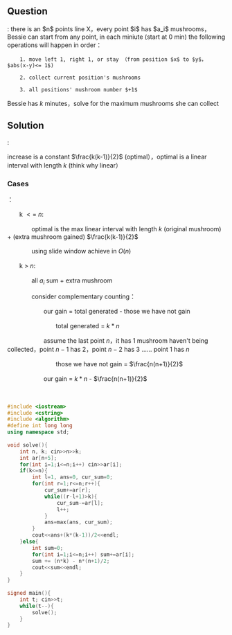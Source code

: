 <h2> Question </h2>: 
there is an $n$ points line X，every point $i$ has $a_i$ mushrooms，Bessie can start from any point, in each miniute (start at 0 min) the following operations will happen in order：

        1. move left 1, right 1, or stay （from position $x$ to $y$，$abs(x-y)<= 1$)

        2. collect current position's mushrooms

        3. all positions' mushroom number $+1$

Bessie has $k$ minutes，solve for the maximum mushrooms she can collect

 
<h2> Solution </h2>: 

increase is a constant $\frac{k(k-1)}{2}$ (optimal），optimal is a linear interval with length $k$ (think why linear）

<h3>Cases</h3>：

　　k $<=$ $n$:

　　　　optimal is the max linear interval with length $k$ (original mushroom) + (extra mushroom gained) $\frac{k(k-1)}{2}$

　　　　using slide window achieve in $O(n)$

　　k $>$ $n$:

　　　　all $a_i$ sum + extra mushroom 

　　　　consider complementary counting：

　　　　　　our gain = total generated - those we have not gain

　　　　　　　　total generated = $k*n$

　　　　　　assume the last point $n$，it has $1$ mushroom haven't being collected，point $n-1$ has $2$，point $n-2$ has $3$ ...... point $1$ has $n$

　　　　　　　　those we have not gain = $\frac{n(n+1)}{2}$

　　　　　　our gain = $k*n$ - $\frac{n(n+1)}{2}$

　　　　　　
```cpp
#include <iostream>
#include <cstring>
#include <algorithm>
#define int long long 
using namespace std;
 
void solve(){
    int n, k; cin>>n>>k;
    int ar[n+5];
    for(int i=1;i<=n;i++) cin>>ar[i];
    if(k<=n){
        int l=1, ans=0, cur_sum=0;
        for(int r=1;r<=n;r++){
            cur_sum+=ar[r];
            while((r-l+1)>k){
                cur_sum-=ar[l];
                l++;
            }
            ans=max(ans, cur_sum);
        }
        cout<<ans+(k*(k-1))/2<<endl;
    }else{ 
        int sum=0;
        for(int i=1;i<=n;i++) sum+=ar[i];
        sum += (n*k) - n*(n+1)/2;
        cout<<sum<<endl;
    }
}
 
signed main(){
    int t; cin>>t;
    while(t--){
        solve();
    }
}
```
 

 

　　　　

　　　　　　

 
